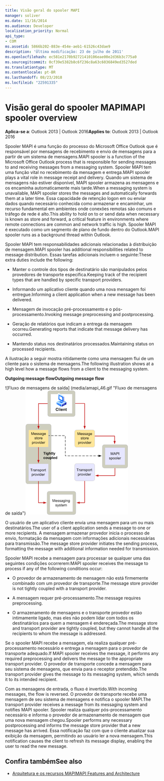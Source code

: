 ```yaml
---
title: Visão geral do spooler MAPI
manager: soliver
ms.date: 11/16/2014
ms.audience: Developer
localization_priority: Normal
api_type:
- COM
ms.assetid: 5866b202-883e-454e-aeb1-61526c43dae9
description: 'Última modificação: 23 de julho de 2011'
ms.openlocfilehash: ec581e2170b92721410106eae00e2d36b3c775a0
ms.sourcegitcommit: 0cf39e5382b8c6f236c8a63c6036849ed3527ded
ms.translationtype: MT
ms.contentlocale: pt-BR
ms.lasthandoff: 08/23/2018
ms.locfileid: "22591335"
---
```

# <a name="mapi-spooler-overview"></a><span data-ttu-id="ddde5-103">Visão geral do spooler MAPI</span><span class="sxs-lookup"><span data-stu-id="ddde5-103">MAPI spooler overview</span></span>
  
<span data-ttu-id="ddde5-104">**Aplica-se a**: Outlook 2013 | Outlook 2016</span><span class="sxs-lookup"><span data-stu-id="ddde5-104">**Applies to**: Outlook 2013 | Outlook 2016</span></span> 
  
<span data-ttu-id="ddde5-105">Spooler MAPI é uma função do processo do Microsoft Office Outlook que é responsável por mensagens de recebimento e envio de mensagens para a partir de um sistema de mensagens.</span><span class="sxs-lookup"><span data-stu-id="ddde5-105">MAPI spooler is a function of the Microsoft Office Outlook process that is responsible for sending messages to and receiving messages from a messaging system.</span></span> <span data-ttu-id="ddde5-106">Spooler MAPI tem uma função vital no recebimento da mensagem e entrega.</span><span class="sxs-lookup"><span data-stu-id="ddde5-106">MAPI spooler plays a vital role in message receipt and delivery.</span></span> <span data-ttu-id="ddde5-107">Quando um sistema de mensagens não estiver disponível, MAPI spooler armazena as mensagens e os encaminha automaticamente mais tarde.</span><span class="sxs-lookup"><span data-stu-id="ddde5-107">When a messaging system is unavailable, MAPI spooler stores the messages and automatically forwards them at a later time.</span></span> <span data-ttu-id="ddde5-108">Essa capacidade de retenção logon em ou enviar dados quando necessário conhecida como armazenar e encaminhar, um recurso fundamental em ambientes onde conexões remotas são comuns e tráfego de rede é alto.</span><span class="sxs-lookup"><span data-stu-id="ddde5-108">This ability to hold on to or send data when necessary is known as store and forward, a critical feature in environments where remote connections are common and network traffic is high.</span></span> <span data-ttu-id="ddde5-109">Spooler MAPI é executado como um segmento de plano de fundo dentro do Outlook.</span><span class="sxs-lookup"><span data-stu-id="ddde5-109">MAPI spooler runs as a background thread within Outlook.</span></span>
  
<span data-ttu-id="ddde5-110">Spooler MAPI tem responsabilidades adicionais relacionadas à distribuição de mensagem.</span><span class="sxs-lookup"><span data-stu-id="ddde5-110">MAPI spooler has additional responsibilities related to message distribution.</span></span> <span data-ttu-id="ddde5-111">Essas tarefas adicionais incluem o seguinte:</span><span class="sxs-lookup"><span data-stu-id="ddde5-111">These extra duties include the following:</span></span>
  
- <span data-ttu-id="ddde5-112">Manter o controle dos tipos de destinatário são manipulados pelos provedores de transporte específica.</span><span class="sxs-lookup"><span data-stu-id="ddde5-112">Keeping track of the recipient types that are handled by specific transport providers.</span></span>
    
- <span data-ttu-id="ddde5-113">Informando um aplicativo cliente quando uma nova mensagem foi entregue.</span><span class="sxs-lookup"><span data-stu-id="ddde5-113">Informing a client application when a new message has been delivered.</span></span>
    
- <span data-ttu-id="ddde5-114">Mensagem de invocação pré-processamento e o pós-processamento.</span><span class="sxs-lookup"><span data-stu-id="ddde5-114">Invoking message preprocessing and postprocessing.</span></span>
    
- <span data-ttu-id="ddde5-115">Geração de relatórios que indicam a entrega da mensagem ocorreu.</span><span class="sxs-lookup"><span data-stu-id="ddde5-115">Generating reports that indicate that message delivery has occurred.</span></span>
    
- <span data-ttu-id="ddde5-116">Mantendo status nos destinatários processados.</span><span class="sxs-lookup"><span data-stu-id="ddde5-116">Maintaining status on processed recipients.</span></span>
    
<span data-ttu-id="ddde5-117">A ilustração a seguir mostra nitidamente como uma mensagem flui de um cliente para o sistema de mensagens.</span><span class="sxs-lookup"><span data-stu-id="ddde5-117">The following illustration shows at a high level how a message flows from a client to the messaging system.</span></span>
  
<span data-ttu-id="ddde5-118">**Outgoing message flow**</span><span class="sxs-lookup"><span data-stu-id="ddde5-118">**Outgoing message flow**</span></span>
  
<span data-ttu-id="ddde5-119">![Fluxo de mensagens de saída] (media/amapi_46.gif "Fluxo de mensagens de saída")</span><span class="sxs-lookup"><span data-stu-id="ddde5-119">![Outgoing message flow](media/amapi_46.gif "Outgoing message flow")</span></span>
  
<span data-ttu-id="ddde5-120">O usuário de um aplicativo cliente envia uma mensagem para um ou mais destinatários.</span><span class="sxs-lookup"><span data-stu-id="ddde5-120">The user of a client application sends a message to one or more recipients.</span></span> <span data-ttu-id="ddde5-121">A mensagem armazenar provedor inicia o processo de envio, formatação da mensagem com informações adicionais necessárias para transmissão.</span><span class="sxs-lookup"><span data-stu-id="ddde5-121">The message store provider initiates the sending process, formatting the message with additional information needed for transmission.</span></span>
  
<span data-ttu-id="ddde5-122">Spooler MAPI recebe a mensagem para processar se qualquer uma das seguintes condições ocorrerem:</span><span class="sxs-lookup"><span data-stu-id="ddde5-122">MAPI spooler receives the message to process if any of the following conditions occur:</span></span>
  
- <span data-ttu-id="ddde5-123">O provedor de armazenamento de mensagem não está firmemente combinado com um provedor de transporte.</span><span class="sxs-lookup"><span data-stu-id="ddde5-123">The message store provider is not tightly coupled with a transport provider.</span></span>
    
- <span data-ttu-id="ddde5-124">A mensagem requer pré-processamento.</span><span class="sxs-lookup"><span data-stu-id="ddde5-124">The message requires preprocessing.</span></span>
    
- <span data-ttu-id="ddde5-125">O armazenamento de mensagens e o transporte provedor estão intimamente ligado, mas eles não podem lidar com todos os destinatários para quem a mensagem é endereçada.</span><span class="sxs-lookup"><span data-stu-id="ddde5-125">The message store and transport provider are tightly coupled, but they cannot handle all the recipients to whom the message is addressed.</span></span>
    
<span data-ttu-id="ddde5-126">Se o spooler MAPI recebe a mensagem, ela realiza qualquer pré-processamento necessário e entrega a mensagem para o provedor de transporte adequado.</span><span class="sxs-lookup"><span data-stu-id="ddde5-126">If MAPI spooler receives the message, it performs any required preprocessing and delivers the message to the appropriate transport provider.</span></span> <span data-ttu-id="ddde5-127">O provedor de transporte concede a mensagem para seu sistema de mensagens, que envia para o receptor pretendido.</span><span class="sxs-lookup"><span data-stu-id="ddde5-127">The transport provider gives the message to its messaging system, which sends it to its intended recipient.</span></span>
  
<span data-ttu-id="ddde5-128">Com as mensagens de entrada, o fluxo é invertido.</span><span class="sxs-lookup"><span data-stu-id="ddde5-128">With incoming messages, the flow is reversed.</span></span> <span data-ttu-id="ddde5-129">O provedor de transporte recebe uma mensagem de seu sistema de mensagens e notifica o spooler MAPI.</span><span class="sxs-lookup"><span data-stu-id="ddde5-129">The transport provider receives a message from its messaging system and notifies MAPI spooler.</span></span> <span data-ttu-id="ddde5-130">Spooler realiza qualquer pós-processamento necessário e informa o provedor de armazenamento de mensagem que uma nova mensagem chegou.</span><span class="sxs-lookup"><span data-stu-id="ddde5-130">Spooler performs any necessary postprocessing and informs the message store provider that a new message has arrived.</span></span> <span data-ttu-id="ddde5-131">Essa notificação faz com que o cliente atualizar sua exibição da mensagem, permitindo ao usuário ler a nova mensagem.</span><span class="sxs-lookup"><span data-stu-id="ddde5-131">This notification causes the client to refresh its message display, enabling the user to read the new message.</span></span>
  
## <a name="see-also"></a><span data-ttu-id="ddde5-132">Confira também</span><span class="sxs-lookup"><span data-stu-id="ddde5-132">See also</span></span>

- [<span data-ttu-id="ddde5-133">Arquitetura e os recursos MAPI</span><span class="sxs-lookup"><span data-stu-id="ddde5-133">MAPI Features and Architecture</span></span>](mapi-features-and-architecture.md)


